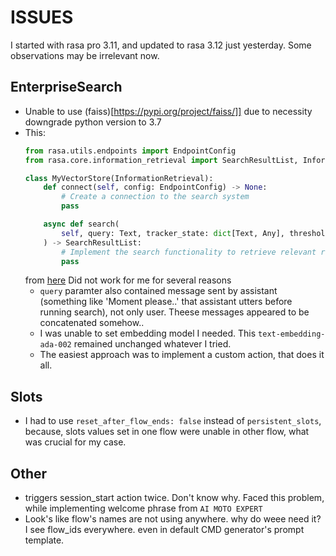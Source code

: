 # ISSUES
I started with rasa pro 3.11, and updated to rasa 3.12 just yesterday. Some observations may be irrelevant now.

## EnterpriseSearch
- Unable to use (faiss)[https://pypi.org/project/faiss/]] due to necessity downgrade python version to 3.7
- This:
  ```python
  from rasa.utils.endpoints import EndpointConfig
  from rasa.core.information_retrieval import SearchResultList, InformationRetrieval
  
  class MyVectorStore(InformationRetrieval):
      def connect(self, config: EndpointConfig) -> None:
          # Create a connection to the search system
          pass
  
      async def search(
          self, query: Text, tracker_state: dict[Text, Any], threshold: float = 0.0
      ) -> SearchResultList:
          # Implement the search functionality to retrieve relevant results based on the query and top_n parameter.
          pass
  ```
  from [here](https://rasa.com/docs/reference/config/policies/custom-information-retrievers#creating-a-custom-information-retrieval-class)
  Did not work for me for several reasons
  - `query` paramter also contained message sent by assistant (something like 'Moment please..' that assistant utters before running search), not only user. Theese messages appeared to be concatenated somehow..
  - I was unable to set embedding model I needed. This `text-embedding-ada-002` remained unchanged whatever I tried.
  - The easiest approach was to implement a custom action, that does it all.

## Slots
- I had to use `reset_after_flow_ends: false` instead of `persistent_slots`, because, slots values set in one flow were unable in other flow, what was crucial for my case.

## Other
- triggers session_start action twice. Don't know why. Faced this problem, while implementing welcome phrase from `AI MOTO EXPERT`
- Look's like flow's names are not using anywhere. why do weee need it? I see flow_ids everywhere. even in default CMD generator's prompt template.
